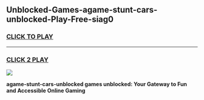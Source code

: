 
## Unblocked-Games-agame-stunt-cars-unblocked-Play-Free-siag0
<h3>
<a href="https://premium76.site?title=agame-stunt-cars-unblocked&ref=12A">CLICK TO PLAY</a></h3>
<hr>

<h3>
<a href="https://premium76.site?title=agame-stunt-cars-unblocked&ref=12A">CLICK 2 PLAY</a>
  
</h3>

<a href="https://premium76.site?title=agame-stunt-cars-unblocked&ref=12A"><img src="https://clearcache.store/games.png"></a>


**agame-stunt-cars-unblocked games unblocked: Your Gateway to Fun and Accessible Online Gaming**
